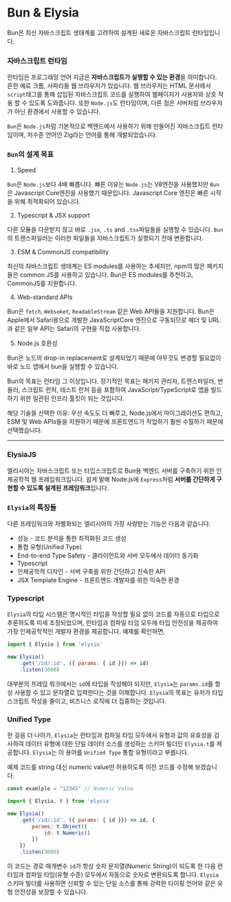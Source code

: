 # Bun & Elysia

Bun은 최신 자바스크립트 생태계를 고려하여 설계된 새로운 자바스크립트 런타임입니다.

### 자바스크립트 런타임

런타임은 프로그래밍 언어 지금은 **자바스크립트가 실행할 수 있는 환경**을 의미합니다. 흔한 예로 크롬, 사파리들 웹 브라우저가 있습니다. 웹 브라우저는 HTML 문서에서 `script`태그를 통해 삽입된 자바스크립트 코드를 실행하여 웹페이지가 사용자와 상호 작용 할 수 있도록 도와줍니다. 또한 `Node.js`도 런타임이며, 다른 점은 서버처럼 브라우저가 아닌 환경에서 사용할 수 있습니다. 

`Bun`은 `Node.js`처럼 기본적으로 백엔드에서 사용하기 위해 만들어진 자바스크립트 런타임이며, 저수준 언어인 Zig라는 언어를 통해 개발되었습니다.

### `Bun`의 설계 목표

1. Speed

`Bun`은 `Node.js`보다 4배 빠릅니다. 빠른 이유는 `Node.js`는 V8엔진을 사용했지만 `Bun`은 Javascript Core엔진을 사용했기 때문입니다. Javascript Core 엔진은 빠른 시작을 위해 최적화되어 있습니다.

2. Typescript & JSX support

다른 모듈을 다운받지 않고 바로 `.jsx`, `.ts` and `.tsx`파일들을 실행할 수 있습니다. `Bun`의 트랜스파일러는 이러한 파일들을 자바스크립트가 실행되기 전에 변환합니다.

3. ESM & CommonJS compatibility

최신의 자바스크립트 생태계는 ES modules를 사용하는 추세지만, npm의 많은 패키지들은 common JS를 사용하고 있습니다. Bun은 ES modules를 추천하고, CommonJS를 지원합니다.

4. Web-standard APIs

Bun은 `fetch`, `Websoket`, `ReadableStream` 같은 Web API들을 지원합니다. Bun은 Apple에서 Safari용으로 개발한 JavaScriptCore 엔진으로 구동되므로 헤더 및 URL과 같은 일부 API는 Safari의 구현을 직접 사용합니다.

5. Node.js 호환성

Bun은 노드의 drop-in replacement로 설계되었기 때문에 아무것도 변경할 필요없이 바로 노드 앱에서 bun을 실행할 수 있습니다.

Bun의 목표는 런타임 그 이상입니다. 장기적인 목표는 패키지 관리자, 트랜스파일러, 번들러, 스크립트 런처, 테스트 런처 등을 포함하여 JavaScript/TypeScript로 앱을 빌드하기 위한 일관된 인프라 툴킷이 되는 것입니다.

해당 기술을 선택한 이유: 우선 속도도 더 빠루고, Node.js에서 마이그레이션도 편하고, ESM 및 Web APIs들을 지원하기 때문에 프론트엔드가 작업하기 훨씬 수월하기 때문에 선택했습니다.

---

### ElysiaJS

엘리시아는 자바스크립트 또는 타입스크립트로 Bun용 백엔드 서버를 구축하기 위한 인체공학적 웹 프레임워크입니다. 쉽게 말해 Node.js에 `Express`처럼 **서버를 간단하게 구현할 수 있도록 설계된 프레임워크**입니다. 

### `Elysia`의 특징들

다른 프레임워크와 차별화되는 엘리시아의 가장 사랑받는 기능은 다음과 같습니다.

- 성능 - 코드 분석을 통한 최적화된 코드 생성
- 통합 유형(Unified Type)
- End-to-end Type Safety - 클라이언트와 서버 모두에서 데이터 동기화
- Typescript
- 인체공학적 디자인 - 서버 구축을 위한 간단하고 친숙한 API
- JSX Template Engine - 프론트엔드 개발자를 위한 익숙한 환경

### Typescript

`Elysia`의 타입 시스템은 명시적인 타입을 작성할 필요 없이 코드를 자동으로 타입으로 추론하도록 미세 조정되었으며, 런타임과 컴파일 타임 모두에 타입 안전성을 제공하여 가장 인체공학적인 개발자 환경을 제공합니다. 예제를 확인하면, 

```jsx
import { Elysia } from 'elysia'

new Elysia()
    .get('/id/:id', ({ params: { id }}) => id)
    .listen(3000)
```

대부분의 프레임 워크에서는 `id`에 타입을 작성해야 되지만, `Elysia`는 `params.id`를 항상 사용할 수 있고 문자열로 입력한다는 것을 이해합니다. `Elysia`의 목표는 유저가 타입스크립트 작성을 줄이고, 비즈니스 로직에 더 집중하는 것입니다. 

### Unified Type

한 걸음 더 나아가, `Elysia`는 런타임과 컴파일 타임 모두에서 유형과 값의 유효성을 검사하여 데이터 유형에 대한 단일 데이터 소스를 생성하는 스키마 빌더인 `Elysia.t`를 제공합니다. `Elysia`는 이 용어를 `Unified Type` 통합 유형이라고 부릅니다.

예제 코드를 string 대신 numeric value만 허용하도록 이전 코드를 수정해 보겠습니다.

```jsx
const examlple = "12345" // Numeric Value
```

```jsx
import { Elysia, t } from 'elysia'

new Elysia()
    .get('/id/:id', ({ params: { id }}) => id, {
        params: t.Object({
            id: t.Numeric()
        })
    })
    .listen(3000)
```

이 코드는 경로 매개변수 `id`가 항상 숫자 문자열(Numeric String)이 되도록 한 다음 런타임과 컴파일 타임(유형 수준) 모두에서 자동으로 숫자로 변환되도록 합니다. `Elysia` 스키마 빌더를 사용하면 신뢰할 수 있는 단일 소스를 통해 강력한 타이핑 언어와 같은 유형 안전성을 보장할 수 있습니다.
